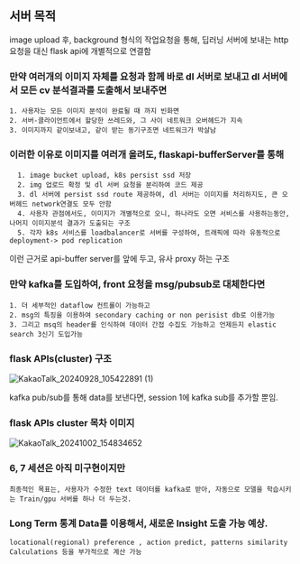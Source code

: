 ## 서버 목적
image upload 후, background 형식의 작업요청을 통해, 딥러닝 서버에 보내는 http 요청을 대신 flask api에 개별적으로 연결함

### 만약 여러개의 이미지 자체를 요청과 함께 바로 dl 서버로 보내고 dl 서버에서 모든 cv 분석결과를 도출해서 보내주면

    1. 사용자는 모든 이미지 분석이 완료될 때 까지 빈화면
    2. 서버-클라이언트에서 할당한 쓰레드와, 그 사이 네트워크 오버헤드가 지속
    3. 이미지까지 같이보내고, 같이 받는 동기구조면 네트워크가 박살남

### 이러한 이유로 이미지를 여러개 올려도, flaskapi-bufferServer를 통해

      1. image bucket upload, k8s persist ssd 저장
      2. img 업로드 확정 및 dl 서버 요청을 분리하여 코드 제공
      3. dl 서버에 persist ssd route 제공하여, dl 서버는 이미지를 처리하지도, 큰 오버헤드 network연결도 모두 안함
      4. 사용자 관점에서도, 이미지가 개별적으로 오니, 하나라도 오면 서비스를 사용하는동안, 나머지 이미지분석 결과가 도출되는 구조
      5. 각자 k8s 서비스를 loadbalancer로 서버를 구성하여, 트래픽에 따라 유동적으로 deployment-> pod replication

이런 근거로 api-buffer server를 앞에 두고, 유사 proxy 하는 구조


### 만약 kafka를 도입하여, front 요청을 msg/pubsub로 대체한다면
    1. 더 세부적인 dataflow 컨트롤이 가능하고
    2. msg의 특징을 이용하여 secondary caching or non perisist db로 이용가능
    3. 그리고 msq의 header를 인식하여 데이터 간접 수집도 가능하고 언제든지 elastic search 3신기 도입가능

### flask APIs(cluster) 구조
![KakaoTalk_20240928_105422891 (1)](https://github.com/user-attachments/assets/2982eae8-a293-47ca-a65b-c75c2133810c)

kafka pub/sub를 통해 data를 보낸다면, session 1에 kafka sub를 추가할 뿐임.

### flask APIs cluster 목차 이미지 
![KakaoTalk_20241002_154834652](https://github.com/user-attachments/assets/eaa27a41-ad65-430b-81a3-0d4aeecb5d8c)

### 6, 7 세션은 아직 미구현이지만 
    최종적인 목표는, 사용자가 수정한 text 데이터를 kafka로 받아, 자동으로 모델을 학습시키는 Train/gpu 서버를 하나 더 두는것.

### Long Term 통계 Data를 이용해서, 새로운 Insight 도출 가능 예상.
    locational(regional) preference , action predict, patterns similarity Calculations 등을 부가적으로 계산 가능
